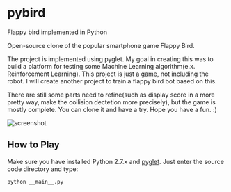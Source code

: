 pybird
======

Flappy bird implemented in Python

Open-source clone of the popular smartphone game Flappy Bird.

The project is implemented using pyglet. My goal in creating this was to build a platform for testing some Machine Learning algorithm(e.x. Reinforcement Learning). This project is just a game, not including the robot. I will create another project to train a flappy bird bot based on this.

There are still some parts need to refine(such as display score in a more pretty way, make the collision dectetion more precisely), but the game is mostly complete. You can clone it and have a try. Hope you have a fun. :)

![screenshot](http://willz.net/wp-content/uploads/2014/02/optimized.gif)


How to Play
-----------
Make sure you have installed Python 2.7.x and [pyglet](http://www.pyglet.org/download.html). 
Just enter the source code directory and type:

    python __main__.py
